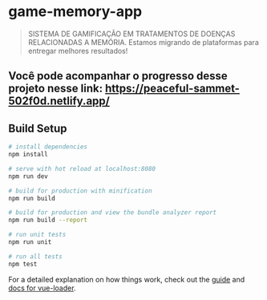 # game-memory-app

> SISTEMA DE GAMIFICAÇÃO EM TRATAMENTOS DE DOENÇAS RELACIONADAS A MEMÓRIA.
> Estamos migrando de plataformas para entregar melhores resultados!

## Você pode acompanhar o progresso desse projeto nesse link: https://peaceful-sammet-502f0d.netlify.app/

## Build Setup

```bash
# install dependencies
npm install

# serve with hot reload at localhost:8080
npm run dev

# build for production with minification
npm run build

# build for production and view the bundle analyzer report
npm run build --report

# run unit tests
npm run unit

# run all tests
npm test
```

For a detailed explanation on how things work, check out the [guide](http://vuejs-templates.github.io/webpack/) and [docs for vue-loader](http://vuejs.github.io/vue-loader).
